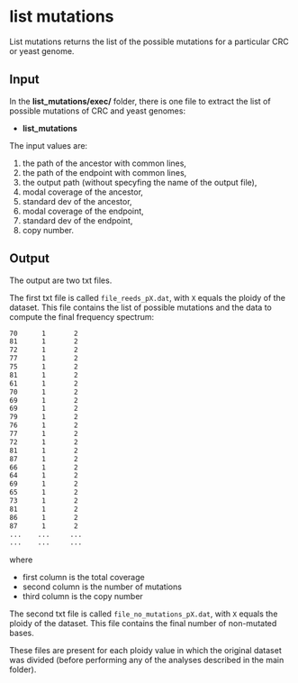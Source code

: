 # list mutations
List mutations returns the list of the possible mutations for a particular CRC or yeast genome.

## Input
In the **list_mutations/exec/** folder, there is one file to extract the list of possible mutations of CRC and yeast genomes:  
- **list_mutations**

The input values are:

1. the path of the ancestor with common lines,
2. the path of the endpoint with common lines,
3. the output path (without specyfing the name of the output file),
4. modal coverage of the ancestor,
5. standard dev of the ancestor,
6. modal coverage of the endpoint,
7. standard dev of the endpoint,
8. copy number.

## Output

The output are two txt files.  

The first txt file is called ``file_reeds_pX.dat``, with ``X`` equals the ploidy of the dataset.
This file contains the list of possible mutations and the data to compute the final frequency spectrum:

```bash
70      1       2
81      1       2
72      1       2
77      1       2
75      1       2
81      1       2
61      1       2
70      1       2
69      1       2
69      1       2
79      1       2
76      1       2
77      1       2
72      1       2
81      1       2
87      1       2
66      1       2
64      1       2
69      1       2
65      1       2
73      1       2
81      1       2
86      1       2
87      1       2
...    ...     ...
...    ...     ...
```
where

- first column is the total coverage
- second column is the number of mutations 
- third column is the copy number

The second txt file is called ``file_no_mutations_pX.dat``, with ``X`` equals the ploidy of the dataset.
This file contains the final number of non-mutated bases.

These files are present for each ploidy value in which the original dataset was divided (before performing any of the analyses described in the main folder).


